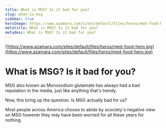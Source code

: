 ```yaml
---
title: What is MSG? Is it bad for you?
slug: what-is-msg
sidebar: true
heroImage: https://www.azamara.com/sites/default/files/heros/med-food-hero.jpg
metatitle: What is MSG? Is it bad for you?
metadesc: What is MSG? Is it bad for you?
---
```

![https://www.azamara.com/sites/default/files/heros/med-food-hero.jpg](https://www.azamara.com/sites/default/files/heros/med-food-hero.jpg)

# What is MSG? Is it bad for you?

MSG also known as Monosodium glutamate has always had a bad reputation in the media, just like anything that's trendy.

Now, this bring up the question. Is MSG actually bad for us?

Most people across America choose to abide by scociety's negative view on MSG however they may have been worried for all these years for nothing.
